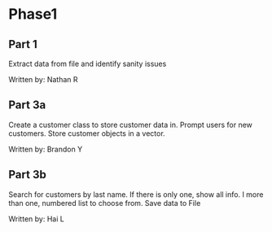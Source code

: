 # Phase1

## Part 1
Extract data from file and identify sanity issues

Written by: Nathan R

## Part 3a
Create a customer class to store customer data in. Prompt users for new customers. Store customer objects in a vector.

Written by: Brandon Y

## Part 3b
Search for customers by last name. If there is only one, show all info. I more than one, numbered list to choose from. Save data to File

Written by: Hai L
